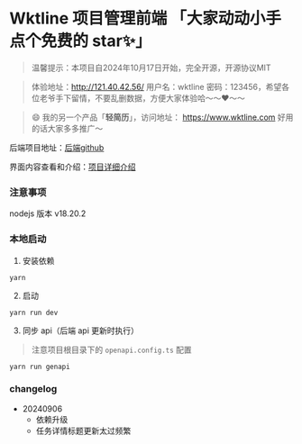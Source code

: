 # Wktline 项目管理前端 「大家动动小手点个免费的 star✨」
> 温馨提示：本项目自2024年10月17日开始，完全开源，开源协议MIT

> 体验地址：http://121.40.42.56/ 用户名：wktline 密码：123456，希望各位老爷手下留情，不要乱删数据，方便大家体验哈～～❤️～～

> 😄 我的另一个产品「**轻简历**」，访问地址： https://www.wktline.com 好用的话大家多多推广～

后端项目地址：[后端github](https://github.com/umlink/wktline-server)

界面内容查看和介绍：[项目详细介绍](https://juejin.cn/post/7410062139275984936)

###  注意事项
nodejs 版本 v18.20.2

### 本地启动

1. 安装依赖
```base
yarn
```
2. 启动
```base
yarn run dev
```
3. 同步 api（后端 api 更新时执行）
> 注意项目根目录下的 `openapi.config.ts` 配置
```base
yarn run genapi
```

### changelog

- 20240906
  - 依赖升级
  - 任务详情标题更新太过频繁
